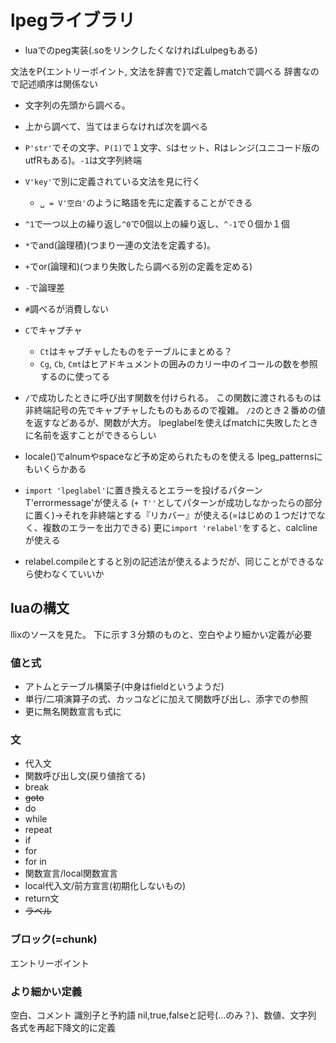# lpegライブラリ

- luaでのpeg実装(.soをリンクしたくなければLulpegもある)

文法をP{エントリーポイント, 文法を辞書で}で定義しmatchで調べる
辞書なので記述順序は関係ない

- 文字列の先頭から調べる。
- 上から調べて、当てはまらなければ次を調べる

- `P'str'`でその文字、`P(1)`で１文字、`S`はセット、Rはレンジ(ユニコード版のutfRもある)。`-1`は文字列終端
- `V'key'`で別に定義されている文法を見に行く
  - `␣ = V'空白'`のように略語を先に定義することができる
- `^1`で一つ以上の繰り返し`^0`で0個以上の繰り返し、`^-1`で０個か１個
- `*`でand(論理積)(つまり一連の文法を定義する)。
- `+`でor(論理和)(つまり失敗したら調べる別の定義を定める)
- `-`で論理差
- `#`調べるが消費しない
- `C`でキャプチャ
  - `Ct`はキャプチャしたものをテーブルにまとめる？
  - `Cg`, `Cb`, `Cmt`はヒアドキュメントの囲みのカリー中のイコールの数を参照するのに使ってる
- `/`で成功したときに呼び出す関数を付けられる。
  この関数に渡されるものは非終端記号の先でキャプチャしたものもあるので複雑。
  `/2`のとき２番めの値を返すなどあるが、関数が大方。
  lpeglabelを使えばmatchに失敗したときに名前を返すことができるらしい
- locale()でalnumやspaceなど予め定められたものを使える
  lpeg_patternsにもいくらかある
- `import 'lpeglabel'`に置き換えるとエラーを投げるパターンT'errormessage'が使える
  (`+ T''`としてパターンが成功しなかったらの部分に置く)→それを非終端とする『リカバー』が使える(=はじめの１つだけでなく、複数のエラーを出力できる)
  更に`import 'relabel'`をすると、calclineが使える
- relabel.compileとすると別の記述法が使えるようだが、同じことができるなら使わなくていいか

## luaの構文

llixのソースを見た。
下に示す３分類のものと、空白やより細かい定義が必要

### 値と式

- アトムとテーブル構築子(中身はfieldというようだ)
- 単行/二項演算子の式、カッコなどに加えて関数呼び出し、添字での参照
- 更に無名関数宣言も式に

### 文

- 代入文
- 関数呼び出し文(戻り値捨てる)
- break
- ~~goto~~
- do
- while
- repeat
- if
- for
- for in
- 関数宣言/local関数宣言
- local代入文/前方宣言(初期化しないもの)
- return文
- ~~ラベル~~

### ブロック(=chunk)

エントリーポイント

### より細かい定義

空白、コメント
識別子と予約語
nil,true,falseと記号(...のみ？)、数値、文字列
各式を再起下降文的に定義
